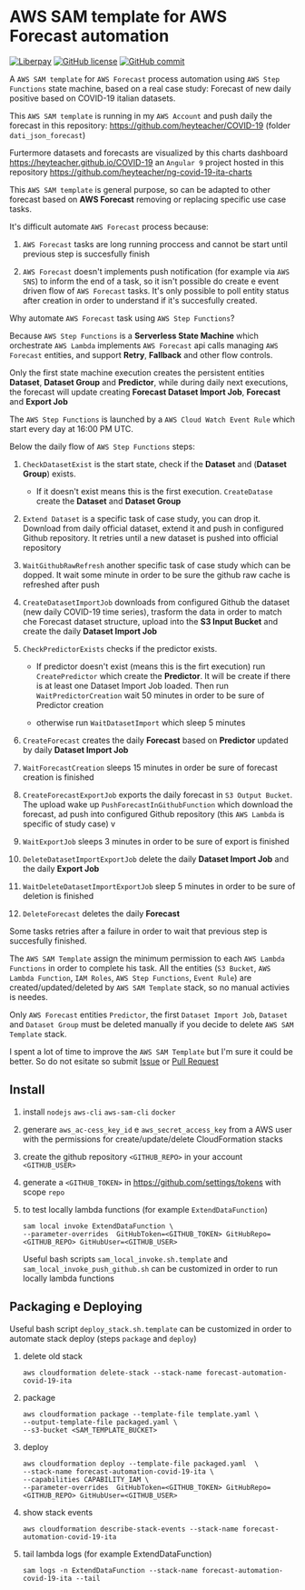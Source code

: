 AWS SAM template for AWS Forecast automation 
============================================

[![Liberpay](http://img.shields.io/liberapay/receives/heyteacher.svg?logo=liberapay)](https://liberapay.com/heyteacher/donate)
[![GitHub license](https://img.shields.io/github/license/heyteacher/sam-forecast-automation-covid-19-ita)](https://github.com/heyteacher/sam-forecast-automation-covid-19-ita/blob/master/LICENSE)
[![GitHub commit](https://img.shields.io/github/last-commit/heyteacher/sam-forecast-automation-covid-19-ita)](https://github.com/heyteacher/sam-forecast-automation-covid-19-ita/commits/master)

A `AWS SAM template` for `AWS Forecast` process automation using `AWS Step Functions` state machine, based on a real case study: Forecast of new daily positive based on COVID-19 italian datasets.  

This `AWS SAM template` is running in my `AWS Account` and push daily the forecast in this repository: https://github.com/heyteacher/COVID-19 (folder `dati_json_forecast`)

Furtermore datasets and forecasts are visualized by this charts dashboard https://heyteacher.github.io/COVID-19 an `Angular 9` project hosted in this repository https://github.com/heyteacher/ng-covid-19-ita-charts 

This `AWS SAM template` is general purpose, so can be adapted to other forecast based on __AWS Forecast__ removing or replacing specific use case tasks. 

It's difficult automate `AWS Forecast` process because:

1. `AWS Forecast` tasks are long running proccess and cannot be start until previous step is succesfully finish

1. `AWS Forecast` doesn't implements push notification (for example via `AWS SNS`) to inform the end of a task, so it isn't possible do create e event driven flow of `AWS Forecast` tasks. It's only possible to poll entity status after creation in order to understand if it's succesfully created.

Why automate `AWS Forecast` task using `AWS Step Functions`? 

Because `AWS Step Functions` is a __Serverless State Machine__ which orchestrate `AWS Lambda` implements `AWS Forecast` api calls managing `AWS Forecast` entities, and support __Retry__, __Fallback__ and other flow controls.

Only the first state machine execution creates the persistent entities __Dataset__, __Dataset Group__ and __Predictor__, while during daily next executions, the forecast will update creating __Forecast Dataset Import Job__, __Forecast__ and __Export Job__

The `AWS Step Functions` is launched by a `AWS Cloud Watch Event Rule` which start every day at 16:00 PM UTC. 

Below the daily flow of `AWS Step Functions` steps:

1. `CheckDatasetExist` is the start state, check if the __Dataset__ and (__Dataset Group__) exists. 

   * If it doesn't exist means this is the first execution. `CreateDatase` create the __Dataset__ and __Dataset Group__

1. `Extend Dataset` is a specific task of case study, you can drop it. Download from daily official dataset, extend it and push in configured Github repository. It retries until a new dataset is pushed into official repository  

1. `WaitGithubRawRefresh` another specific task of case study which can be dopped. It wait some minute in order to be sure the github raw cache is refreshed after push

1. `CreateDatasetImportJob` downloads from configured Github the dataset (new daily COVID-19 time series), trasform the data in order to match che Forecast dataset structure, upload into the __S3 Input Bucket__ and create the daily __Dataset Import Job__

1. `CheckPredictorExists` checks if the predictor exists.

   * If predictor doesn't exist (means this is the firt execution) run `CreatePredictor` which create the __Predictor__. It will be create if there is at least one Dataset Import Job loaded. Then run `WaitPredictorCreation` wait 50 minutes in order to be sure of Predictor creation 

   * otherwise run `WaitDatasetImport` which sleep 5 minutes

1. `CreateForecast` creates the daily __Forecast__ based on __Predictor__ updated by daily __Dataset Import Job__

1. `WaitForecastCreation` sleeps 15 minutes in order be sure of forecast creation is finished

1. `CreateForecastExportJob` exports the daily forecast in `S3 Output Bucket`. 
The upload wake up `PushForecastInGithubFunction` which download the forecast, ad push into configured Github repository (this `AWS Lambda` is  specific of study case)
v
1. `WaitExportJob` sleeps 3 minutes in order to be sure of export is finished

1. `DeleteDatasetImportExportJob` delete the daily __Dataset Import Job__ and the daily __Export Job__ 

1. `WaitDeleteDatasetImportExportJob` sleep 5 minutes in order to be sure of deletion is finished

1. `DeleteForecast` deletes the daily __Forecast__

Some tasks retries after a failure in order to wait that previous step is succesfully finished.

The `AWS SAM Template` assign the minimum permission to each `AWS Lambda Functions` in order to complete his task. All the entities (`S3 Bucket`, `AWS Lambda Function`, `IAM Roles`, `AWS Step Functions`, `Event Rule`) are created/updated/deleted by `AWS SAM Template` stack, so no manual activies is needes.

Only `AWS Forecast` entities `Predictor`, the first `Dataset Import Job`, `Dataset` and `Dataset Group` must be deleted manually if you decide to delete `AWS SAM Template` stack.

I spent a lot of time to improve the `AWS SAM Template` but I'm sure it could be better. So do not esitate so submit [Issue](https://github.com/heyteacher/sam-forecast-automation-covid-19-ita/issues ) or [Pull Request](https://github.com/heyteacher/sam-forecast-automation-covid-19-ita/pulls)

Install
-------

1. install `nodejs` `aws-cli` `aws-sam-cli` `docker`

1. generare `aws_ac-cess_key_id` e `aws_secret_access_key` from a AWS user with the permissions for create/update/delete CloudFormation stacks 

1. create the github repository `<GITHUB_REPO>` in your account `<GITHUB_USER>` 

1. generate a `<GITHUB_TOKEN>` in https://github.com/settings/tokens with scope `repo`

1. to test locally lambda functions (for example `ExtendDataFunction`)
   ```
   sam local invoke ExtendDataFunction \
   --parameter-overrides  GitHubToken=<GITHUB_TOKEN> GitHubRepo=<GITHUB_REPO> GitHubUser=<GITHUB_USER> 
   ```
   Useful bash scripts `sam_local_invoke.sh.template` and `sam_local_invoke_push_github.sh` can be customized in order to run locally lambda functions

Packaging e Deploying
---------------------

Useful bash script `deploy_stack.sh.template` can be customized in order to automate stack deploy (steps `package` and `deploy`)

1. delete old stack 
   ```   
   aws cloudformation delete-stack --stack-name forecast-automation-covid-19-ita
   ```   

1. package
   ```   
   aws cloudformation package --template-file template.yaml \
   --output-template-file packaged.yaml \
   --s3-bucket <SAM_TEMPLATE_BUCKET>
   ```   

1. deploy
   ```   
   aws cloudformation deploy --template-file packaged.yaml  \
   --stack-name forecast-automation-covid-19-ita \
   --capabilities CAPABILITY_IAM \
   --parameter-overrides  GitHubToken=<GITHUB_TOKEN> GitHubRepo=<GITHUB_REPO> GitHubUser=<GITHUB_USER> 
   ```   

1. show stack events
   ```   
   aws cloudformation describe-stack-events --stack-name forecast-automation-covid-19-ita
   ```   

1. tail lambda logs (for example ExtendDataFunction)
   ```   
   sam logs -n ExtendDataFunction --stack-name forecast-automation-covid-19-ita --tail
 
   ```   
